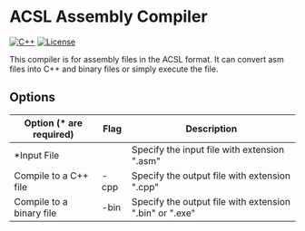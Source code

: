 # ACSL Assembly Compiler
[![C++](https://img.shields.io/static/v1?label=C%2B%2B&message=v17&color=purple&link=https://docs.microsoft.com/en-us/cpp/?view=msvc-160)](https://docs.microsoft.com/en-us/cpp/?view=msvc-160) [![License](https://img.shields.io/badge/license-MIT-blue.svg?label=License&link=https://mit-license.org/)](./LICENSE)

This compiler is for assembly files in the ACSL format. It can convert asm files into C++ and binary files or simply execute the file.

## Options

| Option (* are required) | Flag | Description                                             |
| ----------------------- | ---- | ------------------------------------------------------- |
| *Input File             |      | Specify the input file with extension ".asm"            |
| Compile to a C++ file   | -cpp | Specify the output file with extension ".cpp"           |
| Compile to a binary file| -bin | Specify the output file with extension ".bin" or ".exe" |